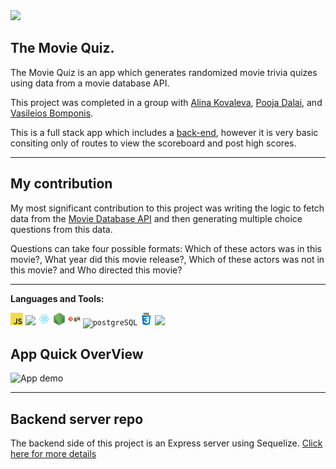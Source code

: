 <img src="https://play-lh.googleusercontent.com/CEuBzhjSrMdLryPZvX-qxNbtpbGiGbGZHMDY1YT6pXfPAsRRKphwW2v-6hZmSz8PIMg">

## The Movie Quiz.

The Movie Quiz is an app which generates randomized movie trivia quizes using data from a movie database API.

This project was completed in a group with [Alina Kovaleva](https://github.com/Alina-Kovaleva), [Pooja Dalai](https://github.com/poojadalai), and [Vasileios Bomponis](https://github.com/Vasileios1314).

This is a full stack app which includes a [back-end](https://github.com/t0mc0llins/movie-quiz-backend), however it is very basic consiting only of routes to view the scoreboard and post high scores.

---

## My contribution

My most significant contribution to this project was writing the logic to fetch data from the [Movie Database API](https://developers.themoviedb.org/3/getting-started/introduction) and then generating multiple choice questions from this data.

Questions can take four possible formats: Which of these actors was in this movie?, What year did this movie release?, Which of these actors was not in this movie? and Who directed this movie?

---

**Languages and Tools:**

<code><img height="20" src="https://raw.githubusercontent.com/github/explore/80688e429a7d4ef2fca1e82350fe8e3517d3494d/topics/javascript/javascript.png"></code>
<code><img height="20" src="https://seeklogo.com/images/R/redux-logo-9CA6836C12-seeklogo.com.png"></code>
<code><img height="20" src="https://raw.githubusercontent.com/github/explore/80688e429a7d4ef2fca1e82350fe8e3517d3494d/topics/react/react.png"></code>
<code><img height="20" src="https://raw.githubusercontent.com/github/explore/80688e429a7d4ef2fca1e82350fe8e3517d3494d/topics/nodejs/nodejs.png"></code>
<code><img height="20" src="https://raw.githubusercontent.com/github/explore/80688e429a7d4ef2fca1e82350fe8e3517d3494d/topics/git/git.png"></code>
<code><img height='20' title='postgreSQL' src='https://user-images.githubusercontent.com/31222514/155521312-96e008ba-1d5e-409f-aaec-ca229ca275c6.jpeg'></code>
<code><img height='20' title= 'CSS3' src='https://raw.githubusercontent.com/github/explore/80688e429a7d4ef2fca1e82350fe8e3517d3494d/topics/css/css.png'></code>
<code><img height='20'  src='https://mui.com/static/logo.png'></code>

## App Quick OverView

![App demo](./assets/Screen%20Recording%202022-05-10%20at%2012.gif)

---

## Backend server repo

The backend side of this project is an Express server using Sequelize. [Click here for more details](https://github.com/t0mc0llins/movie-quiz-backend)
